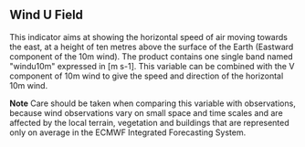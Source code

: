## Wind U Field 

This indicator aims at showing the horizontal speed of air moving towards the east,
at a height of ten metres above the surface of the Earth (Eastward component of the 10m wind).
The product contains one single band named "windu10m" expressed in [m s-1].
This variable can be combined with the V component of 10m wind to give the speed and direction of the horizontal 10m wind.
 
**Note**
Care should be taken when comparing this variable with observations, because wind observations vary
on small space and time scales and are affected by the local terrain, vegetation and buildings that
are represented only on average in the ECMWF Integrated Forecasting System.
